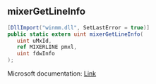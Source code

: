 ## mixerGetLineInfo

```csharp
[DllImport("winmm.dll", SetLastError = true)]
public static extern uint mixerGetLineInfo(
   uint uMxId,
   ref MIXERLINE pmxl,
   uint fdwInfo
);
```

Microsoft documentation: [Link](https://learn.microsoft.com/en-us/windows/win32/api/mmeapi/nf-mmeapi-mixergetlineinfo)
